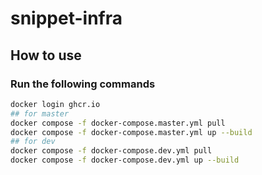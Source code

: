 # snippet-infra
## How to use
### Run the following commands
```bash
docker login ghcr.io
## for master
docker compose -f docker-compose.master.yml pull
docker compose -f docker-compose.master.yml up --build
## for dev
docker compose -f docker-compose.dev.yml pull
docker compose -f docker-compose.dev.yml up --build
```
